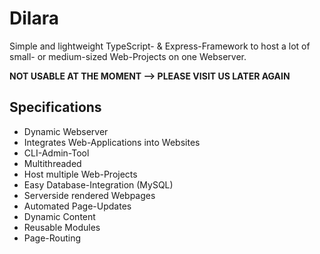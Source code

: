 # Dilara
Simple and lightweight TypeScript- & Express-Framework to host a lot of small- or medium-sized Web-Projects on one Webserver.

**NOT USABLE AT THE MOMENT --> PLEASE VISIT US LATER AGAIN**

## Specifications
- Dynamic Webserver
- Integrates Web-Applications into Websites
- CLI-Admin-Tool
- Multithreaded
- Host multiple Web-Projects
- Easy Database-Integration (MySQL)
- Serverside rendered Webpages
- Automated Page-Updates
- Dynamic Content
- Reusable Modules
- Page-Routing